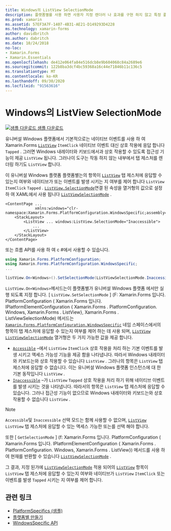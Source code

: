 ```yaml
---
title: Windows의 ListView SelectionMode
description: 플랫폼별를 사용 하면 사용자 지정 렌더러 나 효과를 구현 하지 않고 특정 플랫폼 에서만 사용할 수 있는 기능을 사용할 수 있습니다. 이 문서에서는 ListView의 항목이 탭 제스처에 응답할 수 있는지 여부를 제어 하는 Windows 플랫폼 관련 기능을 사용 하는 방법을 설명 합니다.
ms.prod: xamarin
ms.assetid: 57EF3A7F-1407-4B31-AE21-D149293D4228
ms.technology: xamarin-forms
author: davidbritch
ms.author: dabritch
ms.date: 10/24/2018
no-loc:
- Xamarin.Forms
- Xamarin.Essentials
ms.openlocfilehash: de412e064fa84e516dcb8e9b604068c84a2689e6
ms.sourcegitcommit: 122b8ba3dcf4bc59368a16c44e71846b11c136c5
ms.translationtype: MT
ms.contentlocale: ko-KR
ms.lasthandoff: 09/30/2020
ms.locfileid: "91563616"
---
```

# <a name="listview-selectionmode-on-windows"></a>Windows의 ListView SelectionMode

[![샘플 다운로드](~/media/shared/download.png) 샘플 다운로드](https://docs.microsoft.com/samples/xamarin/xamarin-forms-samples/userinterface-platformspecifics)

유니버설 Windows 플랫폼에서 기본적으로는 네이티브 이벤트를 사용 하 여 Xamarin.Forms [`ListView`](xref:Xamarin.Forms.ListView) `ItemClick` 네이티브 이벤트 대신 상호 작용에 응답 합니다 `Tapped` . 그러면 Windows 내레이터와 키보드에서과 상호 작용할 수 있도록 접근성 기능이 제공 `ListView` 됩니다. 그러나이 도구는 작동 하지 않는 내부에서 탭 제스처를 렌더링 하기도 `ListView` 합니다.

이 유니버설 Windows 플랫폼 플랫폼별는의 항목이 [`ListView`](xref:Xamarin.Forms.ListView) 탭 제스처에 응답할 수 있는지 여부와 네이티브가 또는 이벤트를 발생 시키는 지 여부를 제어 합니다 `ListView` `ItemClick` `Tapped` . [`ListView.SelectionMode`](xref:Xamarin.Forms.PlatformConfiguration.WindowsSpecific.ListView.SelectionModeProperty)연결 된 속성을 열거형의 값으로 설정 하 여 XAML에서 사용 됩니다 [`ListViewSelectionMode`](xref:Xamarin.Forms.PlatformConfiguration.WindowsSpecific.ListViewSelectionMode) .

```xaml
<ContentPage ...
             xmlns:windows="clr-namespace:Xamarin.Forms.PlatformConfiguration.WindowsSpecific;assembly=Xamarin.Forms.Core">
    <StackLayout>
        <ListView ... windows:ListView.SelectionMode="Inaccessible">
            ...
        </ListView>
    </StackLayout>
</ContentPage>
```

또는 흐름 API를 사용 하 여 c #에서 사용할 수 있습니다.

```csharp
using Xamarin.Forms.PlatformConfiguration;
using Xamarin.Forms.PlatformConfiguration.WindowsSpecific;
...

listView.On<Windows>().SetSelectionMode(ListViewSelectionMode.Inaccessible);
```

`ListView.On<Windows>`메서드는이 플랫폼별가 유니버설 Windows 플랫폼 에서만 실행 되도록 지정 합니다. [ `ListView.SetSelectionMode` ] (F: Xamarin.Forms 입니다. PlatformConfiguration ( Xamarin.Forms 입니다. IPlatformElementConfiguration { Xamarin.Forms . PlatformConfiguration. Windows, Xamarin.Forms . ListView}, Xamarin.Forms . ListViewSelectionMode) 메서드는 [`Xamarin.Forms.PlatformConfiguration.WindowsSpecific`](xref:Xamarin.Forms.PlatformConfiguration.WindowsSpecific) 네임 스페이스에서의 항목이 탭 제스처에 응답할 수 있는지 여부를 제어 하는 데 사용 되며, [`ListView`](xref:Xamarin.Forms.ListView) [`ListViewSelectionMode`](xref:Xamarin.Forms.PlatformConfiguration.WindowsSpecific.ListViewSelectionMode) 열거형은 두 가지 가능한 값을 제공 합니다.

- [`Accessible`](xref:Xamarin.Forms.PlatformConfiguration.WindowsSpecific.ListViewSelectionMode.Accessible) –에서 `ListView` `ItemClick` 상호 작용을 처리 하는 기본 이벤트를 발생 시키고 액세스 가능성 기능을 제공 함을 나타냅니다. 따라서 Windows 내레이터와 키보드는와 상호 작용할 수 있습니다 `ListView` . 그러나의 항목은 `ListView` 탭 제스처에 응답할 수 없습니다. 이는 유니버설 Windows 플랫폼 인스턴스에 대 한 기본 동작입니다 `ListView` .
- [`Inaccessible`](xref:Xamarin.Forms.PlatformConfiguration.WindowsSpecific.ListViewSelectionMode.Inaccessible) –가 `ListView` `Tapped` 상호 작용을 처리 하기 위해 네이티브 이벤트를 발생 시키는 것을 나타냅니다. 따라서의 항목은 `ListView` 탭 제스처에 응답할 수 있습니다. 그러나 접근성 기능이 없으므로 Windows 내레이터와 키보드는와 상호 작용할 수 없습니다 `ListView` .

> [!NOTE]
> `Accessible`및 `Inaccessible` 선택 모드는 함께 사용할 수 없으며, [`ListView`](xref:Xamarin.Forms.ListView) `ListView` 탭 제스처에 응답할 수 있는 액세스 가능한 또는를 선택 해야 합니다.

또한 [ `GetSelectionMode` ] (f: Xamarin.Forms 입니다. PlatformConfiguration ( Xamarin.Forms 입니다. IPlatformElementConfiguration { Xamarin.Forms . PlatformConfiguration. Windows, Xamarin.Forms . ListView}) 메서드를 사용 하 여 현재를 반환할 수 있습니다 [`ListViewSelectionMode`](xref:Xamarin.Forms.PlatformConfiguration.WindowsSpecific.ListViewSelectionMode) .

그 결과, 지정 된가에 [`ListViewSelectionMode`](xref:Xamarin.Forms.PlatformConfiguration.WindowsSpecific.ListViewSelectionMode) 적용 되어의 [`ListView`](xref:Xamarin.Forms.ListView) 항목이 `ListView` 탭 제스처에 응답할 수 있는지 여부와 네이티브가 `ListView` `ItemClick` 또는 이벤트를 발생 `Tapped` 시키는 지 여부를 제어 합니다.

## <a name="related-links"></a>관련 링크

- [PlatformSpecifics (샘플)](/samples/xamarin/xamarin-forms-samples/userinterface-platformspecifics)
- [플랫폼별 만들기](~/xamarin-forms/platform/platform-specifics/index.md#creating-platform-specifics)
- [WindowsSpecific API](xref:Xamarin.Forms.PlatformConfiguration.WindowsSpecific)